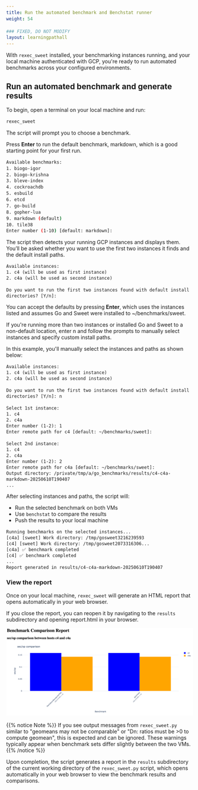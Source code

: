 ```yaml
---
title: Run the automated benchmark and Benchstat runner
weight: 54

### FIXED, DO NOT MODIFY
layout: learningpathall
---
```

With `rexec_sweet` installed, your benchmarking instances running, and your local machine authenticated with GCP, you're ready to run automated benchmarks across your configured environments.

## Run an automated benchmark and generate results

To begin, open a terminal on your local machine and run:

```bash
rexec_sweet
```
The script will prompt you to choose a benchmark. 

Press **Enter** to run the default benchmark, markdown, which is a good starting point for your first run.

```bash
Available benchmarks:
1. biogo-igor
2. biogo-krishna
3. bleve-index
4. cockroachdb
5. esbuild
6. etcd
7. go-build
8. gopher-lua
9. markdown (default)
10. tile38
Enter number (1-10) [default: markdown]:
```

The script then detects your running GCP instances and displays them. You’ll be asked whether you want to use the first two instances it finds and the default install paths.

```output
Available instances:
1. c4 (will be used as first instance)
2. c4a (will be used as second instance)

Do you want to run the first two instances found with default install directories? [Y/n]:
```
You can accept the defaults by pressing **Enter**, which uses the instances listed and assumes Go and Sweet were installed to ~/benchmarks/sweet.

If you're running more than two instances or installed Go and Sweet to a non-default location, enter n and follow the prompts to manually select instances and specify custom install paths.

In this example, you'll manually select the instances and paths as shown below:

```output
Available instances:
1. c4 (will be used as first instance)
2. c4a (will be used as second instance)

Do you want to run the first two instances found with default install directories? [Y/n]: n

Select 1st instance:
1. c4
2. c4a
Enter number (1-2): 1
Enter remote path for c4 [default: ~/benchmarks/sweet]:

Select 2nd instance:
1. c4
2. c4a
Enter number (1-2): 2
Enter remote path for c4a [default: ~/benchmarks/sweet]:
Output directory: /private/tmp/a/go_benchmarks/results/c4-c4a-markdown-20250610T190407
...
```

After selecting instances and paths, the script will:
   - Run the selected benchmark on both VMs
   - Use `benchstat` to compare the results
   - Push the results to your local machine

```output
Running benchmarks on the selected instances...
[c4a] [sweet] Work directory: /tmp/gosweet3216239593
[c4] [sweet] Work directory: /tmp/gosweet2073316306...
[c4a] ✅ benchmark completed
[c4] ✅ benchmark completed
...
Report generated in results/c4-c4a-markdown-20250610T190407
```

### View the report

Once on your local machine, `rexec_sweet` will generate an HTML report that opens automatically in your web browser.

   If you close the report, you can reopen it by navigating to the `results` subdirectory and opening report.html in your browser.

![alt-text#center](images/run_auto/2.png "Sample HTML report")


{{% notice Note %}}
If you see output messages from `rexec_sweet.py` similar to "geomeans may not be comparable" or "Dn: ratios must be >0 to compute geomean", this is expected and can be ignored. These warnings typically appear when benchmark sets differ slightly between the two VMs.
{{% /notice %}}

Upon completion, the script generates a report in the `results` subdirectory of the current working directory of the `rexec_sweet.py` script, which opens automatically in your web browser to view the benchmark results and comparisons.
